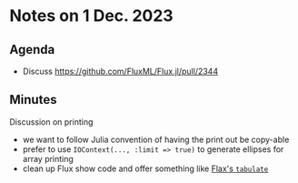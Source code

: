 # Notes on 1 Dec. 2023

## Agenda

- Discuss https://github.com/FluxML/Flux.jl/pull/2344

## Minutes

Discussion on printing
- we want to follow Julia convention of having the print out be copy-able
- prefer to use `IOContext(..., :limit => true)` to generate ellipses for array printing
- clean up Flux show code and offer something like [Flax's `tabulate`](https://flax.readthedocs.io/en/latest/api_reference/flax.linen/module.html#flax.linen.Module.tabulate)
